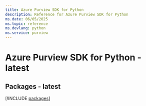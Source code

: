 ```yaml
---
title: Azure Purview SDK for Python
description: Reference for Azure Purview SDK for Python
ms.date: 06/05/2025
ms.topic: reference
ms.devlang: python
ms.service: purview
---
```

# Azure Purview SDK for Python - latest
## Packages - latest
[!INCLUDE [packages](purview-index.md)]
